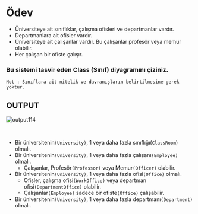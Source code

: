 # Ödev
- Üniversiteye ait sınıflıklar, çalışma ofisleri ve departmanlar vardır.
- Departmanlara ait ofisler vardır.
- Üniversiteye ait çalışanlar vardır. Bu çalışanlar profesör veya memur olabilir.
- Her çalışan bir ofiste çalışır.
### Bu sistemi tasvir eden Class (Sınıf) diyagramını çiziniz.
`Not : Sınıflara ait nitelik ve davranışların belirtilmesine gerek yoktur.`

## **OUTPUT**
![output114](https://user-images.githubusercontent.com/74976052/134737284-c6a35a6f-19ce-4e50-b86b-18402ac54c07.png)

<br>

- Bir üniversitenin`(University)`, 1 veya daha fazla sınıflığı(`ClassRoom`) olmalı.
- Bir üniversitenin`(University)`, 1 veya daha fazla çalışanı`(Employee)` olmalı.
  - Çalışanlar, Profesör`(Professor)` veya Memur`(Officer)` olabilir.
- Bir üniversitenin`(University)`, 1 veya daha fazla ofisi`(Office)` olmalı.
  - Ofisler, çalışma ofisi`(WorkOffice)` veya departman ofisi`(DepartmentOffice)` olabilir.
  - Çalışanlar`(Employee)` sadece bir ofiste`(Office)` çalışabilir.
- Bir üniversitenin`(University)`, 1 veya daha fazla departmanı`(Department)` olmalı.